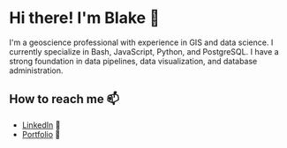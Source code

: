 # Hi there! I'm Blake 👋

I'm a geoscience professional with experience in GIS and data science. I currently specialize in Bash, JavaScript, Python, and PostgreSQL. I have a strong foundation in data pipelines, data visualization, and database administration.


## How to reach me 📫 
- <a href="https://www.linkedin.com/in/blake-stefansen/" target="_blank"> LinkedIn</a> 💼 
- <a href="https://blakesportfolio.netlify.app/" target="_blank"> Portfolio</a> 📖   
<!-- - 📧  bstefansen11@gmail.com -->

<!--
**bstefansen/bstefansen** is a ✨ _special_ ✨ repository because its `README.md` (this file) appears on your GitHub profile.

Here are some ideas to get you started:

- 🔭 I’m currently working on ...
- 🌱 I’m currently learning ...
- 👯 I’m looking to collaborate on ...
- 🤔 I’m looking for help with ...
- 💬 Ask me about ...
- 📫 How to reach me: ...
- 😄 Pronouns: ...
- ⚡ Fun fact: ...
-->
